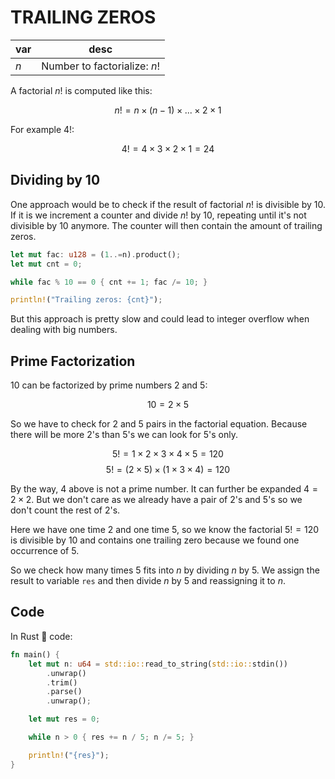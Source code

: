 # TRAILING ZEROS

| var | desc                         |
| --- | ---------------------------- |
| $n$ | Number to factorialize: $n!$ |

A factorial $n!$ is computed like this:

$$n! = n \times (n - 1) \times ... \times 2 \times 1$$

For example $4!$:

$$4! = 4 \times 3 \times 2 \times 1 = 24$$

## Dividing by 10

One approach would be to check if the result of factorial $n!$ is divisible by 10. If it is we increment a counter and divide $n!$ by 10, repeating until it's not divisible by 10 anymore. The counter will then contain the amount of trailing zeros.

```rust
let mut fac: u128 = (1..=n).product();
let mut cnt = 0;

while fac % 10 == 0 { cnt += 1; fac /= 10; }

println!("Trailing zeros: {cnt}");
```

But this approach is pretty slow and could lead to integer overflow when dealing with big numbers.

## Prime Factorization

10 can be factorized by prime numbers 2 and 5:

$$10 = 2 \times 5$$

So we have to check for 2 and 5 pairs in the factorial equation. Because there will be more 2's than 5's we can look for 5's only.

$$5! = 1 \times 2 \times 3 \times 4 \times 5 = 120$$
$$5! = (2 \times 5) \times (1 \times 3 \times 4) = 120$$

By the way, $4$ above is not a prime number. It can further be expanded $4 = 2 \times 2$. But we don't care as we already have a pair of 2's and 5's so we don't count the rest of 2's.

Here we have one time $2$ and one time $5$, so we know the factorial $5! = 120$ is divisible by 10 and contains one trailing zero because we found one occurrence of 5.

So we check how many times $5$ fits into $n$ by dividing $n$ by $5$. We assign the result to variable `res` and then divide $n$ by $5$ and reassigning it to $n$.

## Code

In Rust 🦀 code:

```rust
fn main() {
    let mut n: u64 = std::io::read_to_string(std::io::stdin())
        .unwrap()
        .trim()
        .parse()
        .unwrap();

    let mut res = 0;

    while n > 0 { res += n / 5; n /= 5; }

    println!("{res}");
}
```
